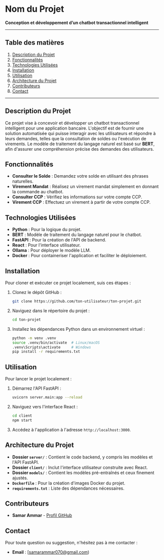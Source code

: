 
# Nom du Projet

**Conception et développement d’un chatbot transactionnel intelligent**

---

## Table des matières

1. [Description du Projet](#description-du-projet)
2. [Fonctionnalités](#fonctionnalités)
3. [Technologies Utilisées](#technologies-utilisées)
4. [Installation](#installation)
5. [Utilisation](#utilisation)
6. [Architecture du Projet](#architecture-du-projet)
7. [Contributeurs](#contributeurs)
8. [Contact](#contact)

---

## Description du Projet

Ce projet vise à concevoir et développer un chatbot transactionnel intelligent pour une application bancaire. L'objectif est de fournir une solution automatisée qui puisse interagir avec les utilisateurs et répondre à leurs demandes, telles que la consultation de soldes ou l'exécution de virements. Le modèle de traitement du langage naturel est basé sur **BERT**, afin d'assurer une compréhension précise des demandes des utilisateurs.

## Fonctionnalités

- **Consulter le Solde** : Demandez votre solde en utilisant des phrases naturelles.
- **Virement Mandat** : Réalisez un virement mandat simplement en donnant la commande au chatbot.
- **Consulter CCP** : Vérifiez les informations sur votre compte CCP.
- **Virement CCP** : Effectuez un virement à partir de votre compte CCP.

## Technologies Utilisées

- **Python** : Pour la logique du projet.
- **BERT** : Modèle de traitement du langage naturel pour le chatbot.
- **FastAPI** : Pour la création de l'API de backend.
- **React** : Pour l'interface utilisateur.
- **Ollama** : Pour déployer le modèle LLM.
- **Docker** : Pour containeriser l'application et faciliter le déploiement.

## Installation

Pour cloner et exécuter ce projet localement, suis ces étapes :

1. Clonez le dépôt GitHub :
    ```sh
    git clone https://github.com/ton-utilisateur/ton-projet.git
    ```
2. Naviguez dans le répertoire du projet :
    ```sh
    cd ton-projet
    ```
3. Installez les dépendances Python dans un environnement virtuel :
    ```sh
    python -m venv .venv
    source .venv/bin/activate  # Linux/macOS
    .venv\Scripts\activate     # Windows
    pip install -r requirements.txt
    ```

## Utilisation

Pour lancer le projet localement :

1. Démarrez l'API FastAPI :
    ```sh
    uvicorn server.main:app --reload
    ```
2. Naviguez vers l'interface React :
    ```sh
    cd client
    npm start
    ```
3. Accédez à l'application à l'adresse `http://localhost:3000`.

## Architecture du Projet

- **Dossier `server/`** : Contient le code backend, y compris les modèles et l'API FastAPI.
- **Dossier `client/`** : Inclut l'interface utilisateur construite avec React.
- **Dossier `models/`** : Contient les modèles pré-entraînés et ceux finement ajustés.
- **`Dockerfile`** : Pour la création d'images Docker du projet.
- **`requirements.txt`** : Liste des dépendances nécessaires.

## Contributeurs

- **Samar Ammar** - [Profil GitHub]([https://github.com/ton-utilisateur](https://github.com/samaraxmmar))

## Contact

Pour toute question ou suggestion, n'hésitez pas à me contacter :

- **Email** : [samarammar070@gmail.com)

